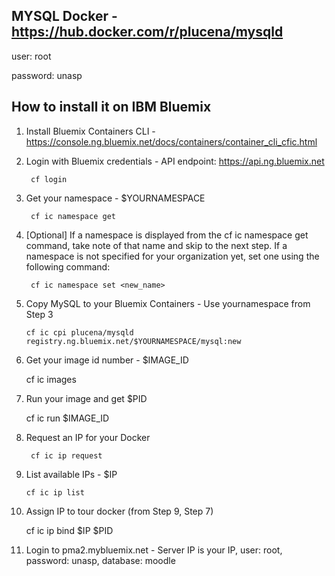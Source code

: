 MYSQL Docker - https://hub.docker.com/r/plucena/mysqld
---------------

user: root

password: unasp


How to install it on IBM Bluemix
-----------------

1. Install Bluemix Containers CLI - https://console.ng.bluemix.net/docs/containers/container_cli_cfic.html

2. Login with Bluemix credentials - API endpoint: https://api.ng.bluemix.net

        cf login


3. Get your namespace - $YOURNAMESPACE

        cf ic namespace get
  
        
4. [Optional] If a namespace is displayed from the cf ic namespace get command, take note of that name and skip to the next step. If a namespace is not specified for your organization yet, set one using the following command:

        cf ic namespace set <new_name>
        
        
5.  Copy MySQL to your Bluemix Containers - Use yournamespace from Step 3 

        cf ic cpi plucena/mysqld registry.ng.bluemix.net/$YOURNAMESPACE/mysql:new
        

6.   Get your image id number - $IMAGE_ID

        cf ic images
        
7.   Run your image and get $PID 
        
        cf ic run  $IMAGE_ID               

8.  Request an IP for your Docker
       
         cf ic ip request


9.  List available IPs  - $IP
 
        cf ic ip list

10.  Assign IP to tour docker (from Step 9, Step 7)
        
        cf ic ip bind $IP $PID


11.  Login to pma2.mybluemix.net -  Server IP is your IP, user: root, password: unasp, database: moodle
